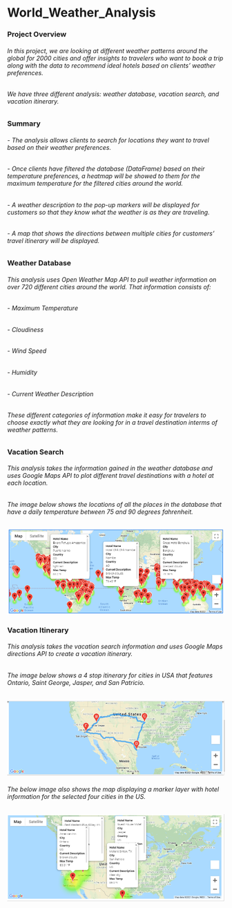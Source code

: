 # World_Weather_Analysis

### Project Overview

###### In this project, we are looking at different weather patterns around the global for 2000 cities and offer insights to travelers who want to book a trip along with the data to recommend ideal hotels based on clients’ weather preferences. 

###### We have three different analysis: weather database, vacation search, and vacation itinerary.

### Summary

###### - The analysis allows clients to search for locations they want to travel based on their weather preferences.

###### - Once clients have filtered the database (DataFrame) based on their temperature preferences, a heatmap will be showed to them for the maximum temperature for the filtered cities around the world.

###### - A weather description to the pop-up markers will be displayed for customers so that they know what the weather is as they are traveling.

###### - A map that shows the directions between multiple cities for customers’ travel itinerary will be displayed.

### Weather Database

###### This analysis uses Open Weather Map API to pull weather information on over 720 different cities around the world. That information consists of:

###### - Maximum Temperature
###### - Cloudiness
###### - Wind Speed
###### - Humidity
###### - Current Weather Description

###### These different categories of information make it easy for travelers to choose exactly what they are looking for in a travel destination interms of weather patterns.

### Vacation Search

###### This analysis takes the information gained in the weather database and uses Google Maps API to plot different travel destinations with a hotel at each location.

###### The image below shows the locations of all the places in the database that have a daily temperature between 75 and 90 degrees fahrenheit.

![alt text](https://github.com/Yoditatr/World_Weather_Analysis/blob/main/Vacation_Search/WeatherPy_vacation_map.png?raw=true)

### Vacation Itinerary

###### This analysis takes the vacation search information and uses Google Maps directions API to create a vacation itinerary. 

###### The image below shows a 4 stop itinerary for cities in USA that features Ontario, Saint George, Jasper, and San Patricio.

![alt text](https://github.com/Yoditatr/World_Weather_Analysis/blob/main/Vacation_Itinerary/WeatherPy_travel_map.png?raw=true)

###### The below image also shows the map displaying a marker layer with hotel information for the selected four cities in the US. 

![alt text](https://github.com/Yoditatr/World_Weather_Analysis/blob/main/Vacation_Itinerary/WeatherPy_travel_map_markers.png?raw=true)
